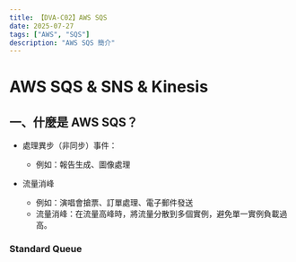```yaml
---
title: 【DVA-C02】AWS SQS
date: 2025-07-27
tags: ["AWS", "SQS"]
description: "AWS SQS 簡介"
---
```


# AWS SQS & SNS & Kinesis

## 一、什麼是 AWS SQS？

- 處理異步（非同步）事件：

  - 例如：報告生成、圖像處理

- 流量消峰
  - 例如：演唱會搶票、訂單處理、電子郵件發送
  - 流量消峰：在流量高峰時，將流量分散到多個實例，避免單一實例負載過高。

### Standard Queue
